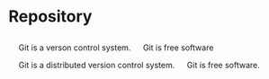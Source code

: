 # Repository
## 
###  
&emsp; Git is a verson control system.
&emsp; Git is free software

&emsp; Git is a distributed version control system.
&emsp; Git is free software.

